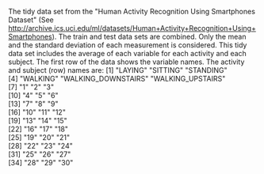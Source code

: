The tidy data set from the "Human Activity Recognition Using Smartphones Dataset" (See http://archive.ics.uci.edu/ml/datasets/Human+Activity+Recognition+Using+Smartphones). The train and test data sets are combined. Only the mean and the standard deviation of each measurement is considered. This tidy data set includes the average of each variable for each activity and each subject. The first row of the data shows the variable names. The activity and subject (row) names are:
[1] "LAYING"             "SITTING"            "STANDING"          
[4] "WALKING"            "WALKING_DOWNSTAIRS" "WALKING_UPSTAIRS"  
[7] "1"                  "2"                  "3"                 
[10] "4"                  "5"                  "6"                 
[13] "7"                  "8"                  "9"                 
[16] "10"                 "11"                 "12"                
[19] "13"                 "14"                 "15"                
[22] "16"                 "17"                 "18"                
[25] "19"                 "20"                 "21"                
[28] "22"                 "23"                 "24"                
[31] "25"                 "26"                 "27"                
[34] "28"                 "29"                 "30"  
